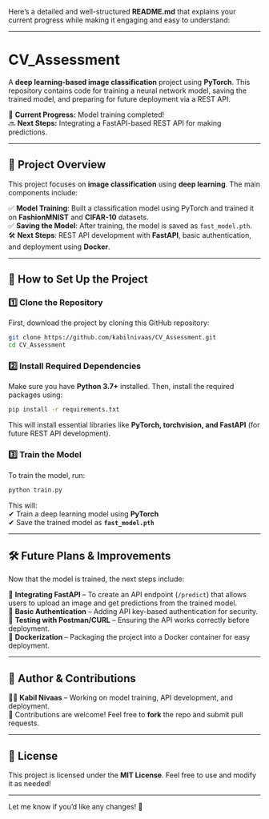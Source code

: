Here’s a detailed and well-structured **README.md** that explains your current progress while making it engaging and easy to understand:  

---

# **CV_Assessment**  

A **deep learning-based image classification** project using **PyTorch**. This repository contains code for training a neural network model, saving the trained model, and preparing for future deployment via a REST API.  

🚀 **Current Progress:** Model training completed!  
🔜 **Next Steps:** Integrating a FastAPI-based REST API for making predictions.  

---

## **📌 Project Overview**  

This project focuses on **image classification** using **deep learning**. The main components include:  

✅ **Model Training**: Built a classification model using PyTorch and trained it on **FashionMNIST** and **CIFAR-10** datasets.  
✅ **Saving the Model**: After training, the model is saved as `fast_model.pth`.  
🛠 **Next Steps**: REST API development with **FastAPI**, basic authentication, and deployment using **Docker**.  

---

## **🚀 How to Set Up the Project**  

### **1️⃣ Clone the Repository**  
First, download the project by cloning this GitHub repository:  
```bash
git clone https://github.com/kabilnivaas/CV_Assessment.git
cd CV_Assessment
```

### **2️⃣ Install Required Dependencies**  
Make sure you have **Python 3.7+** installed. Then, install the required packages using:  
```bash
pip install -r requirements.txt
```
This will install essential libraries like **PyTorch, torchvision, and FastAPI** (for future REST API development).  

### **3️⃣ Train the Model**  
To train the model, run:  
```bash
python train.py
```
This will:  
✔ Train a deep learning model using **PyTorch**  
✔ Save the trained model as **`fast_model.pth`**  

---

## **🛠 Future Plans & Improvements**  

Now that the model is trained, the next steps include:  

🔹 **Integrating FastAPI** – To create an API endpoint (`/predict`) that allows users to upload an image and get predictions from the trained model.  
🔹 **Basic Authentication** – Adding API key-based authentication for security.  
🔹 **Testing with Postman/CURL** – Ensuring the API works correctly before deployment.  
🔹 **Dockerization** – Packaging the project into a Docker container for easy deployment.  

---

## **👤 Author & Contributions**  

👨‍💻 **Kabil Nivaas** – Working on model training, API development, and deployment.  
🤝 Contributions are welcome! Feel free to **fork** the repo and submit pull requests.  

---

## **📜 License**  

This project is licensed under the **MIT License**. Feel free to use and modify it as needed!  

---

Let me know if you’d like any changes! 🚀
